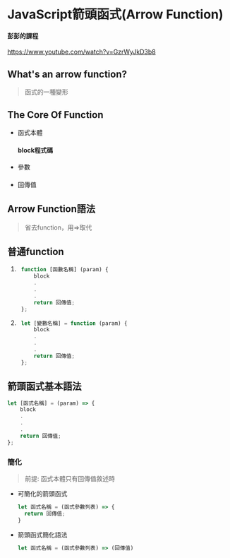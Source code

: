 # JavaScript箭頭函式(Arrow Function)
#### 彭彭的課程
<https://www.youtube.com/watch?v=GzrWyJkD3b8>
## What's an arrow function?
> 函式的一種變形
## The Core Of Function
- 函式本體
  #### block程式碼
- 參數
  ####
- 回傳值
  ####
## Arrow Function語法
> 省去function，用=>取代
## 普通function
1. ```js
    function [函數名稱] (param) {
        block
        .
        .
        .
        return 回傳值;
    };
    ```

2. ```js
    let [變數名稱] = function (param) {
        block
        .
        .
        .
        return 回傳值;
    };
## 箭頭函式基本語法
```js
let [函式名稱] = (param) => {
    block
    .
    .
    .
    return 回傳值;
};
```
### 簡化
> 前提: 函式本體只有回傳值敘述時
- 可簡化的箭頭函式
  ```js
  let 函式名稱 = (函式參數列表) => {
    return 回傳值;
  }
  ```
- 箭頭函式簡化語法
  ```js
  let 函式名稱 = (函式參數列表) => (回傳值)
  ```